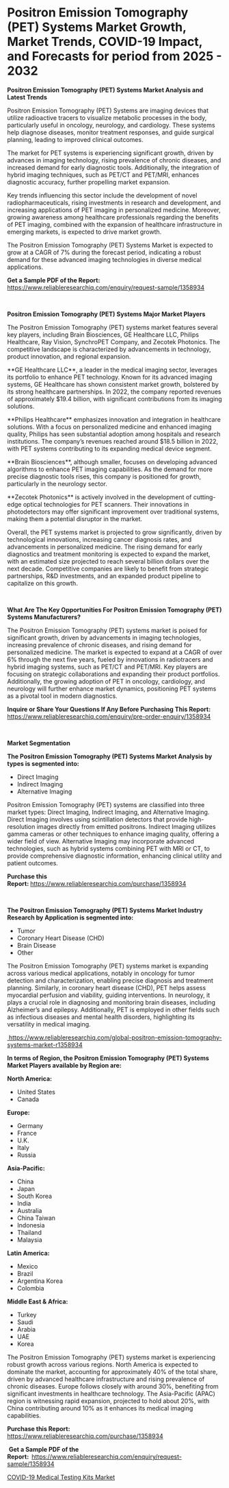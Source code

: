 <p><h1>Positron Emission Tomography (PET) Systems Market Growth, Market Trends, COVID-19 Impact, and Forecasts for period from 2025 - 2032</h1></p><p><strong>Positron Emission Tomography (PET) Systems Market Analysis and Latest Trends</strong></p>
<p><p>Positron Emission Tomography (PET) Systems are imaging devices that utilize radioactive tracers to visualize metabolic processes in the body, particularly useful in oncology, neurology, and cardiology. These systems help diagnose diseases, monitor treatment responses, and guide surgical planning, leading to improved clinical outcomes.</p><p>The market for PET systems is experiencing significant growth, driven by advances in imaging technology, rising prevalence of chronic diseases, and increased demand for early diagnostic tools. Additionally, the integration of hybrid imaging techniques, such as PET/CT and PET/MRI, enhances diagnostic accuracy, further propelling market expansion. </p><p>Key trends influencing this sector include the development of novel radiopharmaceuticals, rising investments in research and development, and increasing applications of PET imaging in personalized medicine. Moreover, growing awareness among healthcare professionals regarding the benefits of PET imaging, combined with the expansion of healthcare infrastructure in emerging markets, is expected to drive market growth.</p><p>The Positron Emission Tomography (PET) Systems Market is expected to grow at a CAGR of 7% during the forecast period, indicating a robust demand for these advanced imaging technologies in diverse medical applications.</p></p>
<p><strong>Get a Sample PDF of the Report:&nbsp;</strong> <a href="https://www.reliableresearchiq.com/enquiry/request-sample/1358934?utm_campaign=2732&utm_medium=2&utm_source=Github&utm_content=ia&utm_term=04032025&utm_id=positron-emission-tomography-pet-systems">https://www.reliableresearchiq.com/enquiry/request-sample/1358934</a></p>
<p>&nbsp;</p>
<p><strong>Positron Emission Tomography (PET) Systems Major Market Players</strong></p>
<p><p>The Positron Emission Tomography (PET) systems market features several key players, including Brain Biosciences, GE Healthcare LLC, Philips Healthcare, Ray Vision, SynchroPET Company, and Zecotek Photonics. The competitive landscape is characterized by advancements in technology, product innovation, and regional expansion.</p><p>**GE Healthcare LLC**, a leader in the medical imaging sector, leverages its portfolio to enhance PET technology. Known for its advanced imaging systems, GE Healthcare has shown consistent market growth, bolstered by its strong healthcare partnerships. In 2022, the company reported revenues of approximately $19.4 billion, with significant contributions from its imaging solutions.</p><p>**Philips Healthcare** emphasizes innovation and integration in healthcare solutions. With a focus on personalized medicine and enhanced imaging quality, Philips has seen substantial adoption among hospitals and research institutions. The company’s revenues reached around $18.5 billion in 2022, with PET systems contributing to its expanding medical device segment.</p><p>**Brain Biosciences**, although smaller, focuses on developing advanced algorithms to enhance PET imaging capabilities. As the demand for more precise diagnostic tools rises, this company is positioned for growth, particularly in the neurology sector.</p><p>**Zecotek Photonics** is actively involved in the development of cutting-edge optical technologies for PET scanners. Their innovations in photodetectors may offer significant improvement over traditional systems, making them a potential disruptor in the market.</p><p>Overall, the PET systems market is projected to grow significantly, driven by technological innovations, increasing cancer diagnosis rates, and advancements in personalized medicine. The rising demand for early diagnostics and treatment monitoring is expected to expand the market, with an estimated size projected to reach several billion dollars over the next decade. Competitive companies are likely to benefit from strategic partnerships, R&D investments, and an expanded product pipeline to capitalize on this growth.</p></p>
<p>&nbsp;</p>
<p><strong>What Are The Key Opportunities For Positron Emission Tomography (PET) Systems Manufacturers?</strong></p>
<p><p>The Positron Emission Tomography (PET) systems market is poised for significant growth, driven by advancements in imaging technologies, increasing prevalence of chronic diseases, and rising demand for personalized medicine. The market is expected to expand at a CAGR of over 6% through the next five years, fueled by innovations in radiotracers and hybrid imaging systems, such as PET/CT and PET/MRI. Key players are focusing on strategic collaborations and expanding their product portfolios. Additionally, the growing adoption of PET in oncology, cardiology, and neurology will further enhance market dynamics, positioning PET systems as a pivotal tool in modern diagnostics.</p></p>
<p><strong>Inquire or Share Your Questions If Any Before Purchasing This Report:</strong> <a href="https://www.reliableresearchiq.com/enquiry/pre-order-enquiry/1358934?utm_campaign=2732&utm_medium=2&utm_source=Github&utm_content=ia&utm_term=04032025&utm_id=positron-emission-tomography-pet-systems">https://www.reliableresearchiq.com/enquiry/pre-order-enquiry/1358934</a></p>
<p>&nbsp;</p>
<p><strong>Market Segmentation</strong></p>
<p><strong>The Positron Emission Tomography (PET) Systems Market Analysis by types is segmented into:</strong></p>
<p><ul><li>Direct Imaging</li><li>Indirect Imaging</li><li>Alternative Imaging</li></ul></p>
<p><p>Positron Emission Tomography (PET) systems are classified into three market types: Direct Imaging, Indirect Imaging, and Alternative Imaging. Direct Imaging involves using scintillation detectors that provide high-resolution images directly from emitted positrons. Indirect Imaging utilizes gamma cameras or other techniques to enhance imaging quality, offering a wider field of view. Alternative Imaging may incorporate advanced technologies, such as hybrid systems combining PET with MRI or CT, to provide comprehensive diagnostic information, enhancing clinical utility and patient outcomes.</p></p>
<p><strong>Purchase this Report:&nbsp;</strong><a href="https://www.reliableresearchiq.com/purchase/1358934?utm_campaign=2732&utm_medium=2&utm_source=Github&utm_content=ia&utm_term=04032025&utm_id=positron-emission-tomography-pet-systems">https://www.reliableresearchiq.com/purchase/1358934</a></p>
<p>&nbsp;</p>
<p><strong>The Positron Emission Tomography (PET) Systems Market Industry Research by Application is segmented into:</strong></p>
<p><ul><li>Tumor</li><li>Coronary Heart Disease (CHD)</li><li>Brain Disease</li><li>Other</li></ul></p>
<p><p>The Positron Emission Tomography (PET) systems market is expanding across various medical applications, notably in oncology for tumor detection and characterization, enabling precise diagnosis and treatment planning. Similarly, in coronary heart disease (CHD), PET helps assess myocardial perfusion and viability, guiding interventions. In neurology, it plays a crucial role in diagnosing and monitoring brain diseases, including Alzheimer’s and epilepsy. Additionally, PET is employed in other fields such as infectious diseases and mental health disorders, highlighting its versatility in medical imaging.</p></p>
<p><a href="https://www.reliableresearchiq.com/global-positron-emission-tomography-systems-market-r1358934?utm_campaign=2732&utm_medium=2&utm_source=Github&utm_content=ia&utm_term=04032025&utm_id=positron-emission-tomography-pet-systems">&nbsp;https://www.reliableresearchiq.com/global-positron-emission-tomography-systems-market-r1358934</a></p>
<p><strong>In terms of Region, the Positron Emission Tomography (PET) Systems Market Players available by Region are:</strong></p>
<p>
    <p> <strong> North America: </strong>
        <ul>
            <li>United States</li>
            <li>Canada</li>
        </ul>
        </p> 
    <p> <strong> Europe: </strong>
        <ul>
            <li>Germany</li>
            <li>France</li>
            <li>U.K.</li>
            <li>Italy</li>
            <li>Russia</li>
        </ul>
        </p> 
    <p> <strong> Asia-Pacific: </strong>
        <ul>
            <li>China</li>
            <li>Japan</li>
            <li>South Korea</li>
            <li>India</li>
            <li>Australia</li>
            <li>China Taiwan</li>
            <li>Indonesia</li>
            <li>Thailand</li>
            <li>Malaysia</li>
        </ul>
        </p> 
    <p> <strong> Latin America: </strong>
        <ul>
            <li>Mexico</li>
            <li>Brazil</li>
            <li>Argentina Korea</li>
            <li>Colombia</li>
        </ul>
        </p> 
    <p> <strong> Middle East & Africa: </strong>
        <ul>
            <li>Turkey</li>
            <li>Saudi</li>
            <li>Arabia</li>
            <li>UAE</li>
            <li>Korea</li>
        </ul>
    </p>
    </p>
<p><p>The Positron Emission Tomography (PET) systems market is experiencing robust growth across various regions. North America is expected to dominate the market, accounting for approximately 40% of the total share, driven by advanced healthcare infrastructure and rising prevalence of chronic diseases. Europe follows closely with around 30%, benefiting from significant investments in healthcare technology. The Asia-Pacific (APAC) region is witnessing rapid expansion, projected to hold about 20%, with China contributing around 10% as it enhances its medical imaging capabilities.</p></p>
<p><strong>Purchase this Report: </strong><a href="https://www.reliableresearchiq.com/purchase/1358934?utm_campaign=2732&utm_medium=2&utm_source=Github&utm_content=ia&utm_term=04032025&utm_id=positron-emission-tomography-pet-systems">https://www.reliableresearchiq.com/purchase/1358934</a></p>
<p>&nbsp;<strong>Get a Sample PDF of the Report:&nbsp;&nbsp;</strong><a href="https://www.reliableresearchiq.com/enquiry/request-sample/1358934?utm_campaign=2732&utm_medium=2&utm_source=Github&utm_content=ia&utm_term=04032025&utm_id=positron-emission-tomography-pet-systems">https://www.reliableresearchiq.com/enquiry/request-sample/1358934</a></p>
<p><strong></strong></p>
<p><p><a href="https://github.com/adyawafurber1/Market-Research-Report-List-1/blob/main/covid-19-medical-testing-kits-market.md?utm_campaign=2732&utm_medium=2&utm_source=Github&utm_content=ia&utm_term=04032025&utm_id=positron-emission-tomography-pet-systems">COVID-19 Medical Testing Kits Market</a></p></p>